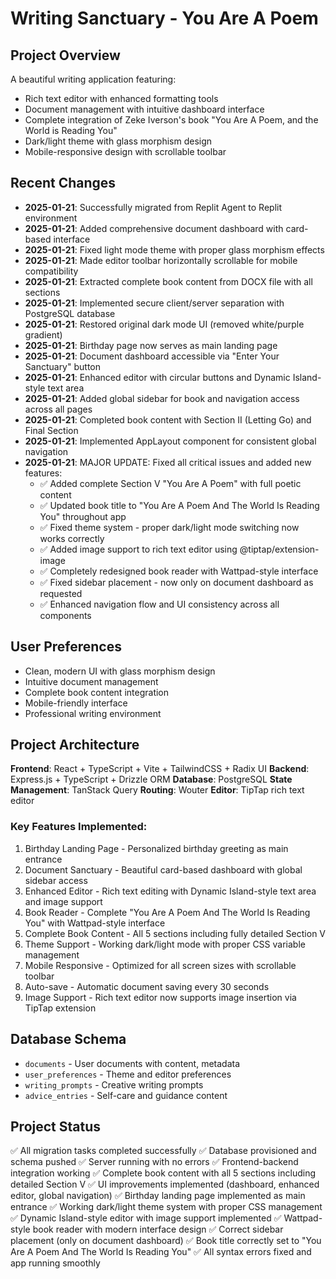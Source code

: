 # Writing Sanctuary - You Are A Poem

## Project Overview
A beautiful writing application featuring:
- Rich text editor with enhanced formatting tools
- Document management with intuitive dashboard interface  
- Complete integration of Zeke Iverson's book "You Are A Poem, and the World is Reading You"
- Dark/light theme with glass morphism design
- Mobile-responsive design with scrollable toolbar

## Recent Changes
- **2025-01-21**: Successfully migrated from Replit Agent to Replit environment
- **2025-01-21**: Added comprehensive document dashboard with card-based interface
- **2025-01-21**: Fixed light mode theme with proper glass morphism effects
- **2025-01-21**: Made editor toolbar horizontally scrollable for mobile compatibility
- **2025-01-21**: Extracted complete book content from DOCX file with all sections
- **2025-01-21**: Implemented secure client/server separation with PostgreSQL database
- **2025-01-21**: Restored original dark mode UI (removed white/purple gradient)
- **2025-01-21**: Birthday page now serves as main landing page
- **2025-01-21**: Document dashboard accessible via "Enter Your Sanctuary" button
- **2025-01-21**: Enhanced editor with circular buttons and Dynamic Island-style text area
- **2025-01-21**: Added global sidebar for book and navigation access across all pages
- **2025-01-21**: Completed book content with Section II (Letting Go) and Final Section
- **2025-01-21**: Implemented AppLayout component for consistent global navigation
- **2025-01-21**: MAJOR UPDATE: Fixed all critical issues and added new features:
  - ✅ Added complete Section V "You Are A Poem" with full poetic content
  - ✅ Updated book title to "You Are A Poem And The World Is Reading You" throughout app
  - ✅ Fixed theme system - proper dark/light mode switching now works correctly
  - ✅ Added image support to rich text editor using @tiptap/extension-image
  - ✅ Completely redesigned book reader with Wattpad-style interface
  - ✅ Fixed sidebar placement - now only on document dashboard as requested
  - ✅ Enhanced navigation flow and UI consistency across all components

## User Preferences
- Clean, modern UI with glass morphism design
- Intuitive document management 
- Complete book content integration
- Mobile-friendly interface
- Professional writing environment

## Project Architecture
**Frontend**: React + TypeScript + Vite + TailwindCSS + Radix UI
**Backend**: Express.js + TypeScript + Drizzle ORM
**Database**: PostgreSQL
**State Management**: TanStack Query
**Routing**: Wouter
**Editor**: TipTap rich text editor

### Key Features Implemented:
1. Birthday Landing Page - Personalized birthday greeting as main entrance
2. Document Sanctuary - Beautiful card-based dashboard with global sidebar access
3. Enhanced Editor - Rich text editing with Dynamic Island-style text area and image support
4. Book Reader - Complete "You Are A Poem And The World Is Reading You" with Wattpad-style interface
5. Complete Book Content - All 5 sections including fully detailed Section V
6. Theme Support - Working dark/light mode with proper CSS variable management
7. Mobile Responsive - Optimized for all screen sizes with scrollable toolbar
8. Auto-save - Automatic document saving every 30 seconds
9. Image Support - Rich text editor now supports image insertion via TipTap extension

## Database Schema
- `documents` - User documents with content, metadata
- `user_preferences` - Theme and editor preferences
- `writing_prompts` - Creative writing prompts
- `advice_entries` - Self-care and guidance content

## Project Status
✅ All migration tasks completed successfully
✅ Database provisioned and schema pushed
✅ Server running with no errors
✅ Frontend-backend integration working
✅ Complete book content with all 5 sections including detailed Section V
✅ UI improvements implemented (dashboard, enhanced editor, global navigation)
✅ Birthday landing page implemented as main entrance
✅ Working dark/light theme system with proper CSS management
✅ Dynamic Island-style editor with image support implemented
✅ Wattpad-style book reader with modern interface design
✅ Correct sidebar placement (only on document dashboard)
✅ Book title correctly set to "You Are A Poem And The World Is Reading You"
✅ All syntax errors fixed and app running smoothly